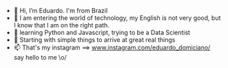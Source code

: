 - 👋 Hi, I’m Eduardo. I'm from Brazil
- 👀 I am entering the world of technology, my English is not very good, but I know that I am on the right path.
- 🌱 learning Python and Javascript, trying to be a Data Scientist
- 💞️ Starting with simple things to arrive at great real things
- 📫 That's my instagram ==> www.instagram.com/eduardo_domiciano/ say hello to me \o/

<!---
DuDSTOPIA/DuDSTOPIA is a ✨ special ✨ repository because its `README.md` (this file) appears on your GitHub profile.
You can click the Preview link to take a look at your changes.
--->
